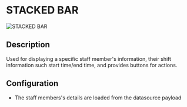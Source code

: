 # STACKED BAR

![STACKED BAR](https://i.postimg.cc/CxxPBWBd/staff-info.png)

## Description

Used for displaying a specific staff member's information, their shift information such start time/end time, and provides buttons for actions.

## Configuration

- The staff members's details are loaded from the datasource payload

